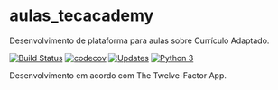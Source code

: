 # aulas_tecacademy
Desenvolvimento de plataforma para aulas sobre Currículo Adaptado.

[![Build Status](https://travis-ci.com/WschmidtS/aulas_tecacademy.svg?branch=master)](https://travis-ci.com/WschmidtS/aulas_tecacademy)
[![codecov](https://codecov.io/gh/WschmidtS/aulas_tecacademy/branch/master/graph/badge.svg)](https://codecov.io/gh/WschmidtS/aulas_tecacademy)
[![Updates](https://pyup.io/repos/github/WschmidtS/aulas_tecacademy/shield.svg)](https://pyup.io/repos/github/WschmidtS/aulas_tecacademy/)
[![Python 3](https://pyup.io/repos/github/WschmidtS/aulas_tecacademy/python-3-shield.svg)](https://pyup.io/repos/github/WschmidtS/aulas_tecacademy/)

Desenvolvimento em acordo com The Twelve-Factor App.